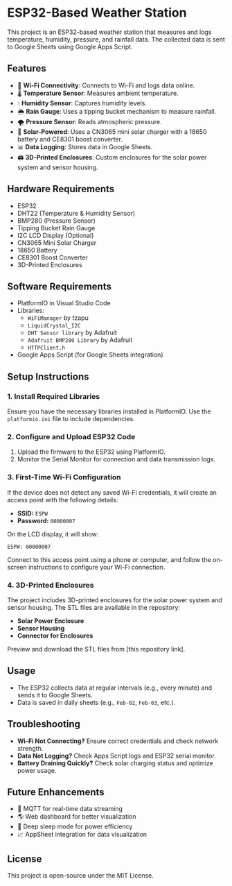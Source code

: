 # ESP32-Based Weather Station

This project is an ESP32-based weather station that measures and logs temperature, humidity, pressure, and rainfall data. The collected data is sent to Google Sheets using Google Apps Script.

## Features

- 📡 **Wi-Fi Connectivity**: Connects to Wi-Fi and logs data online.
- 🌡 **Temperature Sensor**: Measures ambient temperature.
- 💧 **Humidity Sensor**: Captures humidity levels.
- 🌦 **Rain Gauge**: Uses a tipping bucket mechanism to measure rainfall.
- 🌪 **Pressure Sensor**: Reads atmospheric pressure.
- 🔋 **Solar-Powered**: Uses a CN3065 mini solar charger with a 18650 battery and CE8301 boost converter.
- 📊 **Data Logging**: Stores data in Google Sheets.
- 🖨 **3D-Printed Enclosures**: Custom enclosures for the solar power system and sensor housing.

## Hardware Requirements

- ESP32
- DHT22 (Temperature & Humidity Sensor)
- BMP280 (Pressure Sensor)
- Tipping Bucket Rain Gauge
- I2C LCD Display (Optional)
- CN3065 Mini Solar Charger
- 18650 Battery
- CE8301 Boost Converter
- 3D-Printed Enclosures

## Software Requirements

- PlatformIO in Visual Studio Code
- Libraries:
  - `WiFiManager` by tzapu
  - `LiquidCrystal_I2C`
  - `DHT Sensor library` by Adafruit
  - `Adafruit BMP280 Library` by Adafruit
  - `HTTPClient.h`
- Google Apps Script (for Google Sheets integration)

## Setup Instructions

### 1. Install Required Libraries

Ensure you have the necessary libraries installed in PlatformIO. Use the `platformio.ini` file to include dependencies.

### 2. Configure and Upload ESP32 Code

1. Upload the firmware to the ESP32 using PlatformIO.
2. Monitor the Serial Monitor for connection and data transmission logs.

### 3. First-Time Wi-Fi Configuration

If the device does not detect any saved Wi-Fi credentials, it will create an access point with the following details:

- **SSID:** `ESPW`
- **Password:** `00000007`

On the LCD display, it will show:

```
ESPW: 00000007
```

Connect to this access point using a phone or computer, and follow the on-screen instructions to configure your Wi-Fi connection.

### 4. 3D-Printed Enclosures

The project includes 3D-printed enclosures for the solar power system and sensor housing. The STL files are available in the repository:
- **Solar Power Enclosure**
- **Sensor Housing**
- **Connector for Enclosures**

Preview and download the STL files from [this repository link].

## Usage

- The ESP32 collects data at regular intervals (e.g., every minute) and sends it to Google Sheets.
- Data is saved in daily sheets (e.g., `Feb-02`, `Feb-03`, etc.).

## Troubleshooting

- **Wi-Fi Not Connecting?** Ensure correct credentials and check network strength.
- **Data Not Logging?** Check Apps Script logs and ESP32 serial monitor.
- **Battery Draining Quickly?** Check solar charging status and optimize power usage.

## Future Enhancements

- 📡 MQTT for real-time data streaming
- 🌎 Web dashboard for better visualization
- 🔄 Deep sleep mode for power efficiency
- 📈 AppSheet integration for data visualization

## License

This project is open-source under the MIT License.

